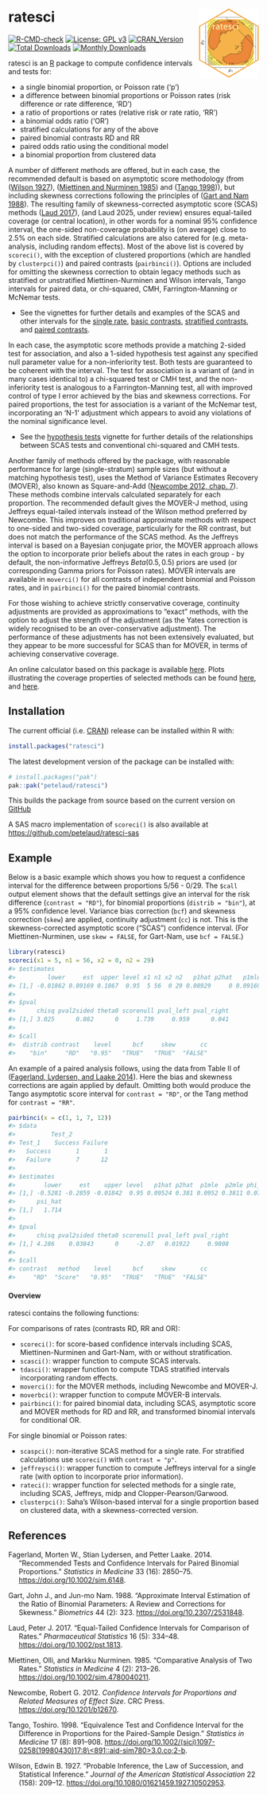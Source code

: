 
<!-- README.md is generated from README.Rmd. Please edit that file -->

# ratesci <a href="https://petelaud.github.io/ratesci/"><img src="man/figures/logo.png" alt="ratesci website" align="right" height="139"/></a>

<!-- badges: start -->

[![R-CMD-check](https://github.com/petelaud/ratesci/actions/workflows/R-CMD-check.yaml/badge.svg)](https://github.com/petelaud/ratesci/actions/workflows/R-CMD-check.yaml)
[![License: GPL
v3](https://img.shields.io/badge/License-GPLv3-blue.svg)](https://www.gnu.org/licenses/gpl-3.0)
[![CRAN_Version](https://www.r-pkg.org/badges/version/ratesci)](https://cran.r-project.org/package=ratesci)
[![Total
Downloads](https://cranlogs.r-pkg.org/badges/grand-total/ratesci)](https://cranlogs.r-pkg.org/badges/grand-total/ratesci)
[![Monthly
Downloads](https://cranlogs.r-pkg.org/badges/ratesci)](https://cranlogs.r-pkg.org/badges/ratesci)

<!-- badges: end -->

ratesci is an [R](https://www.r-project.org) package to compute
confidence intervals and tests for:

- a single binomial proportion, or Poisson rate (‘p’)
- a difference between binomial proportions or Poisson rates (risk
  difference or rate difference, ‘RD’)
- a ratio of proportions or rates (relative risk or rate ratio, ‘RR’)
- a binomial odds ratio (‘OR’)
- stratified calculations for any of the above
- paired binomial contrasts RD and RR
- paired odds ratio using the conditional model
- a binomial proportion from clustered data

A number of different methods are offered, but in each case, the
recommended default is based on asymptotic score methodology (from
([Wilson 1927](#ref-wilson1927)), ([Miettinen and Nurminen
1985](#ref-miettinen1985)) and ([Tango 1998](#ref-tango1998a))), but
including skewness corrections following the principles of ([Gart and
Nam 1988](#ref-gart1988)). The resulting family of skewness-corrected
asymptotic score (SCAS) methods ([Laud 2017](#ref-laud2017)), (and Laud
2025, under review) ensures equal-tailed coverage (or central location),
in other words for a nominal 95% confidence interval, the one-sided
non-coverage probability is (on average) close to 2.5% on each side.
Stratified calculations are also catered for (e.g. meta-analysis,
including random effects). Most of the above list is covered by
`scoreci()`, with the exception of clustered proportions (which are
handled by `clusterpci()`) and paired contrasts (`pairbinci()`). Options
are included for omitting the skewness correction to obtain legacy
methods such as stratified or unstratified Miettinen-Nurminen and Wilson
intervals, Tango intervals for paired data, or chi-squared, CMH,
Farrington-Manning or McNemar tests.

- See the vignettes for further details and examples of the SCAS and
  other intervals for the [single
  rate](https://petelaud.github.io/ratesci/articles/single_rate.html),
  [basic
  contrasts](https://petelaud.github.io/ratesci/articles/basic_contrasts.html),
  [stratified
  contrasts](https://petelaud.github.io/ratesci/articles/stratified.html),
  and [paired
  contrasts](https://petelaud.github.io/ratesci/articles/paired_contrasts.html).

In each case, the asymptotic score methods provide a matching 2-sided
test for association, and also a 1-sided hypothesis test against any
specified null parameter value for a non-inferiority test. Both tests
are guaranteed to be coherent with the interval. The test for
association is a variant of (and in many cases identical to) a
chi-squared test or CMH test, and the non-inferiority test is analogous
to a Farrington-Manning test, all with improved control of type I error
achieved by the bias and skewness corrections. For paired proportions,
the test for association is a variant of the McNemar test, incorporating
an ‘N-1’ adjustment which appears to avoid any violations of the nominal
significance level.

- See the [hypothesis
  tests](https://petelaud.github.io/ratesci/articles/tests.html)
  vignette for further details of the relationships between SCAS tests
  and conventional chi-squared and CMH tests.

Another family of methods offered by the package, with reasonable
performance for large (single-stratum) sample sizes (but without a
matching hypothesis test), uses the Method of Variance Estimates
Recovery (MOVER), also known as Square-and-Add ([Newcombe 2012, chap.
7](#ref-newcombe2012)). These methods combine intervals calculated
separately for each proportion. The recommended default gives the
MOVER-J method, using Jeffreys equal-tailed intervals instead of the
Wilson method preferred by Newcombe. This improves on traditional
approximate methods with respect to one-sided and two-sided coverage,
particularly for the RR contrast, but does not match the performance of
the SCAS method. As the Jeffreys interval is based on a Bayesian
conjugate prior, the MOVER approach allows the option to incorporate
prior beliefs about the rates in each group - by default, the
non-informative Jeffreys $Beta(0.5, 0.5)$ priors are used (or
corresponding Gamma priors for Poisson rates). MOVER intervals are
available in `moverci()` for all contrasts of independent binomial and
Poisson rates, and in `pairbinci()` for the paired binomial contrasts.

For those wishing to achieve strictly conservative coverage, continuity
adjustments are provided as approximations to “exact” methods, with the
option to adjust the strength of the adjustment (as the Yates correction
is widely recognised to be an over-conservative adjustment). The
performance of these adjustments has not been extensively evaluated, but
they appear to be more successful for SCAS than for MOVER, in terms of
achieving conservative coverage.

An online calculator based on this package is available
[here](https://ssu.shef.ac.uk/ratesci/calc.php). Plots illustrating the
coverage properties of selected methods can be found
[here](https://github.com/petelaud/ratesci/tree/master/plots), and
[here](https://github.com/petelaud/cpplot/tree/master/plots).
<!--and [here](https://ssu.shef.ac.uk/diffbinconf/) with SCAS labelled as GNbc -->

## Installation

The current official
(i.e. [CRAN](https://CRAN.R-project.org/package=ratesci)) release can be
installed within R with:

``` r
install.packages("ratesci")
```

The latest development version of the package can be installed with:

``` r
# install.packages("pak")
pak::pak("petelaud/ratesci")
```

This builds the package from source based on the current version on
[GitHub](https://github.com/petelaud/ratesci)

A SAS macro implementation of `scoreci()` is also available at
<https://github.com/petelaud/ratesci-sas>

## Example

Below is a basic example which shows you how to request a confidence
interval for the difference between proportions 5/56 - 0/29. The `$call`
output element shows that the default settings give an interval for the
risk difference (`contrast = "RD"`), for binomial proportions
(`distrib = "bin"`), at a 95% confidence level. Variance bias correction
(`bcf`) and skewness correction (`skew`) are applied, continuity
adjustment (`cc`) is not. This is the skewness-corrected asymptotic
score (“SCAS”) confidence interval. (For Miettinen-Nurminen, use
`skew = FALSE`, for Gart-Nam, use `bcf = FALSE`.)

``` r
library(ratesci)
scoreci(x1 = 5, n1 = 56, x2 = 0, n2 = 29)
#> $estimates
#>         lower     est  upper level x1 n1 x2 n2   p1hat p2hat   p1mle p2mle
#> [1,] -0.01862 0.09169 0.1867  0.95  5 56  0 29 0.08929     0 0.09169     0
#> 
#> $pval
#>      chisq pval2sided theta0 scorenull pval_left pval_right
#> [1,] 3.025      0.082      0     1.739     0.959      0.041
#> 
#> $call
#>  distrib contrast    level      bcf     skew       cc 
#>    "bin"     "RD"   "0.95"   "TRUE"   "TRUE"  "FALSE"
```

An example of a paired analysis follows, using the data from Table II of
([Fagerland, Lydersen, and Laake 2014](#ref-fagerland2014)). Here the
bias and skewness corrections are again applied by default. Omitting
both would produce the Tango asymptotic score interval for
`contrast = "RD"`, or the Tang method for `contrast = "RR"`.

``` r
pairbinci(x = c(1, 1, 7, 12))
#> $data
#>          Test_2
#> Test_1    Success Failure
#>   Success       1       1
#>   Failure       7      12
#> 
#> $estimates
#>        lower     est    upper level   p1hat p2hat  p1mle  p2mle phi_hat phi_c
#> [1,] -0.5281 -0.2859 -0.01842  0.95 0.09524 0.381 0.0952 0.3811 0.07954     0
#>      psi_hat
#> [1,]   1.714
#> 
#> $pval
#>      chisq pval2sided theta0 scorenull pval_left pval_right
#> [1,] 4.286    0.03843      0     -2.07   0.01922     0.9808
#> 
#> $call
#> contrast   method    level      bcf     skew       cc 
#>     "RD"  "Score"   "0.95"   "TRUE"   "TRUE"  "FALSE"
```

#### Overview

ratesci contains the following functions:

For comparisons of rates (contrasts RD, RR and OR):

- `scoreci()`: for score-based confidence intervals including SCAS,
  Miettinen-Nurminen and Gart-Nam, with or without stratification.
- `scasci()`: wrapper function to compute SCAS intervals.
- `tdasci()`: wrapper function to compute TDAS stratified intervals
  incorporating random effects.
- `moverci()`: for the MOVER methods, including Newcombe and MOVER-J.
- `moverbci()`: wrapper function to compute MOVER-B intervals.
- `pairbinci()`: for paired binomial data, including SCAS, asymptotic
  score and MOVER methods for RD and RR, and transformed binomial
  intervals for conditional OR.

For single binomial or Poisson rates:

- `scaspci()`: non-iterative SCAS method for a single rate. For
  stratified calculations use `scoreci()` with `contrast = "p"`.
- `jeffreysci()`: wrapper function to compute Jeffreys interval for a
  single rate (with option to incorporate prior information).
- `rateci()`: wrapper function for selected methods for a single rate,
  including SCAS, Jeffreys, midp and Clopper-Pearson/Garwood.
- `clusterpci()`: Saha’s Wilson-based interval for a single proportion
  based on clustered data, with a skewness-corrected version.

## References

<div id="refs" class="references csl-bib-body hanging-indent"
entry-spacing="0">

<div id="ref-fagerland2014" class="csl-entry">

Fagerland, Morten W., Stian Lydersen, and Petter Laake. 2014.
“Recommended Tests and Confidence Intervals for Paired Binomial
Proportions.” *Statistics in Medicine* 33 (16): 2850–75.
<https://doi.org/10.1002/sim.6148>.

</div>

<div id="ref-gart1988" class="csl-entry">

Gart, John J., and Jun-mo Nam. 1988. “Approximate Interval Estimation of
the Ratio of Binomial Parameters: A Review and Corrections for
Skewness.” *Biometrics* 44 (2): 323. <https://doi.org/10.2307/2531848>.

</div>

<div id="ref-laud2017" class="csl-entry">

Laud, Peter J. 2017. “Equal-Tailed Confidence Intervals for Comparison
of Rates.” *Pharmaceutical Statistics* 16 (5): 334–48.
<https://doi.org/10.1002/pst.1813>.

</div>

<div id="ref-miettinen1985" class="csl-entry">

Miettinen, Olli, and Markku Nurminen. 1985. “Comparative Analysis of Two
Rates.” *Statistics in Medicine* 4 (2): 213–26.
<https://doi.org/10.1002/sim.4780040211>.

</div>

<div id="ref-newcombe2012" class="csl-entry">

Newcombe, Robert G. 2012. *Confidence Intervals for Proportions and
Related Measures of Effect Size*. CRC Press.
<https://doi.org/10.1201/b12670>.

</div>

<div id="ref-tango1998a" class="csl-entry">

Tango, Toshiro. 1998. “Equivalence Test and Confidence Interval for the
Difference in Proportions for the Paired-Sample Design.” *Statistics in
Medicine* 17 (8): 891–908.
[https://doi.org/10.1002/(sici)1097-0258(19980430)17:8\<891::aid-sim780\>3.0.co;2-b](https://doi.org/10.1002/(sici)1097-0258(19980430)17:8<891::aid-sim780>3.0.co;2-b).

</div>

<div id="ref-wilson1927" class="csl-entry">

Wilson, Edwin B. 1927. “Probable Inference, the Law of Succession, and
Statistical Inference.” *Journal of the American Statistical
Association* 22 (158): 209–12.
<https://doi.org/10.1080/01621459.1927.10502953>.

</div>

</div>
